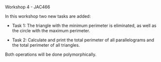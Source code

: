 Workshop 4 - JAC466

In this workshop two new tasks are added:

- Task 1:
	The triangle with the minimum perimeter is eliminated, as well as the circle with the maximum perimeter.

- Task 2:
	Calculate and print the total perimeter of all parallelograms and the total perimeter of all triangles.

Both operations will be done polymorphically.
		